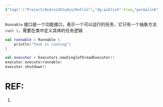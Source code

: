 ```yaml
---
{"tags":["Project/AndroidStudio/Kotlin"],"dg-publish":true,"permalink":"/Project/AndroidStudio/Runnable接口/","dgPassFrontmatter":true}
---
```


`Runnable` 接口是一个功能接口，表示一个可以运行的任务，它只有一个抽象方法 `run( )`，需要在类中定义具体的任务逻辑
```kotlin
val runnable = Runnable {
    println("Task is running")
}

val executor = Executors.newSingleThreadExecutor()
executor.execute(runnable)
executor.shutdown()

```

# REF:
1. 